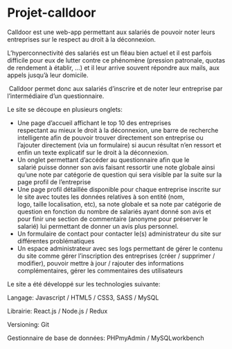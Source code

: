 # Projet-calldoor 

Calldoor est une web-app permettant aux salariés de pouvoir noter leurs entreprises sur le respect au droit à la déconnexion.

L’hyperconnectivité des salariés est un fléau bien actuel et il est parfois difficile pour eux de lutter contre ce phénomène (pression patronale, quotas de rendement à établir, …) et il leur arrive souvent répondre aux mails, aux appels jusqu’à leur domicile.

 Calldoor permet donc aux salariés d’inscrire et de noter leur entreprise par l’intermédiaire d’un questionnaire.

Le site se découpe en plusieurs onglets:
- Une page d’accueil affichant le top 10 des entreprises respectant au mieux le droit à la déconnexion, une barre de recherche intelligente afin de pouvoir trouver directement son entreprise ou l’ajouter directement (via un formulaire) si aucun résultat n’en ressort et enfin un texte explicatif sur le droit à la déconnexion.
- Un onglet permettant d’accéder au questionnaire afin que le salarié puisse donner son avis faisant ressortir une note globale ainsi qu’une note par catégorie de question qui sera visible par la suite sur la page profil de l’entreprise 
- Une page profil détaillée disponible pour chaque entreprise inscrite sur le site avec toutes les données relatives à son entité (nom, logo, taille localisation, etc), sa note globale et sa note par catégorie de question en fonction du nombre de salariés ayant donné son avis et pour finir une section de commentaire (anonyme pour préserver le salarié) lui permettant de donner un avis plus personnel.
- Un formulaire de contact pour contacter le(s) administrateur du site sur différentes problématiques 
- Un espace administrateur avec ses logs permettant de gérer le contenu du site comme gérer l’inscription des entreprises (créer / supprimer / modifier), pouvoir mettre à jour / rajouter des informations complémentaires, gérer les commentaires des utilisateurs

Le site a été développé sur les technologies suivante:

Langage: Javascript / HTML5 / CSS3, SASS / MySQL

Librairie: React.js / Node.js / Redux 

Versioning: Git

Gestionnaire de base de données: PHPmyAdmin / MySQLworkbench
